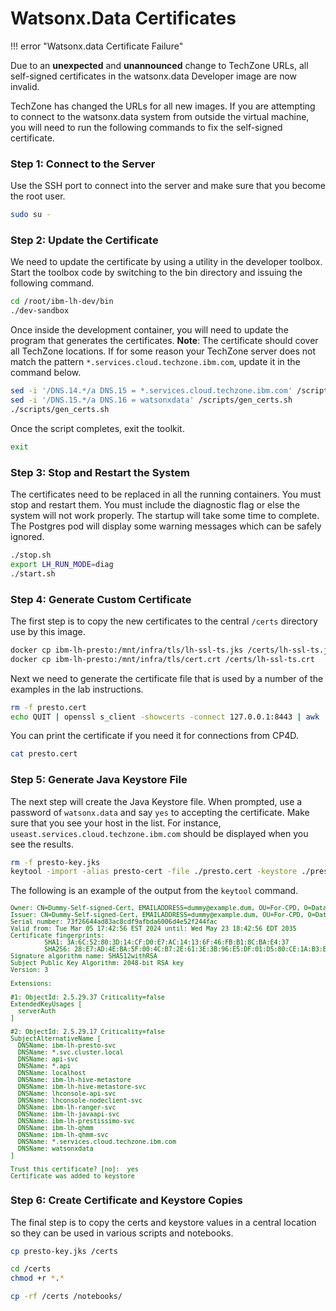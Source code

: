 # Watsonx.Data Certificates

!!! error "Watsonx.data Certificate Failure"

Due to an **unexpected** and **unannounced** change to TechZone URLs, all self-signed certificates in the watsonx.data Developer image are now invalid.

TechZone has changed the URLs for all new images. If you are attempting to connect to the watsonx.data system from outside the virtual machine, you will need to run the following commands to fix the self-signed certificate. 

### Step 1: Connect to the Server

Use the SSH port to connect into the server and make sure that you become the root user.

```bash
sudo su -
```

### Step 2: Update the Certificate

We need to update the certificate by using a utility in the developer toolbox.  Start the toolbox code by switching to the bin directory and issuing the following command.
```bash
cd /root/ibm-lh-dev/bin
./dev-sandbox
```

Once inside the development container, you will need to update the program that generates the certificates. **Note**: The certificate should cover all TechZone locations. If for some reason your TechZone server does not match the pattern `*.services.cloud.techzone.ibm.com`, update it in the command below.

```bash
sed -i '/DNS.14.*/a DNS.15 = *.services.cloud.techzone.ibm.com' /scripts/gen_certs.sh
sed -i '/DNS.15.*/a DNS.16 = watsonxdata' /scripts/gen_certs.sh
./scripts/gen_certs.sh
```

Once the script completes, exit the toolkit.

```bash
exit
```

### Step 3: Stop and Restart the System

The certificates need to be replaced in all the running containers. You must stop and restart them. You must include the diagnostic flag or else the system will not work properly. The startup will take some time to complete. The Postgres pod will display some warning messages which can be safely ignored.

```bash
./stop.sh
export LH_RUN_MODE=diag
./start.sh 
```

### Step 4: Generate Custom Certificate

The first step is to copy the new certificates to the central `/certs` directory use by this image.

```bash
docker cp ibm-lh-presto:/mnt/infra/tls/lh-ssl-ts.jks /certs/lh-ssl-ts.jks
docker cp ibm-lh-presto:/mnt/infra/tls/cert.crt /certs/lh-ssl-ts.crt
```

Next we need to generate the certificate file that is used by a number of the examples in the lab instructions.

```bash
rm -f presto.cert
echo QUIT | openssl s_client -showcerts -connect 127.0.0.1:8443 | awk '/-----BEGIN CERTIFICATE-----/ {p=1}; p; /-----END CERTIFICATE-----/ {p=0}' > presto.cert
```

You can print the certificate if you need it for connections from CP4D.

```bash
cat presto.cert
```

### Step 5: Generate Java Keystore File

The next step will create the Java Keystore file. When prompted, use a password of `watsonx.data` and say `yes` to accepting the certificate. Make sure that you see your host in the list. For instance, `useast.services.cloud.techzone.ibm.com` should be displayed when you see the results.

```bash
rm -f presto-key.jks
keytool -import -alias presto-cert -file ./presto.cert -keystore ./presto-key.jks
```

The following is an example of the output from the `keytool` command.

<pre style="font-size: small; color: darkgreen; overflow: auto">
Owner: CN=Dummy-Self-signed-Cert, EMAILADDRESS=dummy@example.dum, OU=For-CPD, O=Data and AI, L=Home-Town, ST=XX, C=YY
Issuer: CN=Dummy-Self-signed-Cert, EMAILADDRESS=dummy@example.dum, OU=For-CPD, O=Data and AI, L=Home-Town, ST=XX, C=YY
Serial number: 73f26644ad83ac8cdf9afbda6006d4e52f244fac
Valid from: Tue Mar 05 17:42:56 EST 2024 until: Wed May 23 18:42:56 EDT 2035
Certificate fingerprints:
         SHA1: 3A:6C:52:80:3D:14:CF:D0:E7:AC:14:13:6F:46:FB:B1:8C:BA:E4:37
         SHA256: 28:E7:AD:4E:BA:5F:00:4C:B7:2E:61:3E:3B:96:E5:DF:01:D5:80:CE:1A:B3:EF:B7:86:11:26:4A:B6:7C:90:8A
Signature algorithm name: SHA512withRSA
Subject Public Key Algorithm: 2048-bit RSA key
Version: 3

Extensions: 

#1: ObjectId: 2.5.29.37 Criticality=false
ExtendedKeyUsages [
  serverAuth
]

#2: ObjectId: 2.5.29.17 Criticality=false
SubjectAlternativeName [
  DNSName: ibm-lh-presto-svc
  DNSName: *.svc.cluster.local
  DNSName: api-svc
  DNSName: *.api
  DNSName: localhost
  DNSName: ibm-lh-hive-metastore
  DNSName: ibm-lh-hive-metastore-svc
  DNSName: lhconsole-api-svc
  DNSName: lhconsole-nodeclient-svc
  DNSName: ibm-lh-ranger-svc
  DNSName: ibm-lh-javaapi-svc
  DNSName: ibm-lh-prestissimo-svc
  DNSName: ibm-lh-qhmm
  DNSName: ibm-lh-qhmm-svc
  DNSName: *.services.cloud.techzone.ibm.com
  DNSName: watsonxdata
]

Trust this certificate? [no]:  yes
Certificate was added to keystore
</pre>

### Step 6: Create Certificate and Keystore Copies

The final step is to copy the certs and keystore values in a central location so they can be used in various scripts and notebooks.

```bash
cp presto-key.jks /certs

cd /certs
chmod +r *.*

cp -rf /certs /notebooks/
```